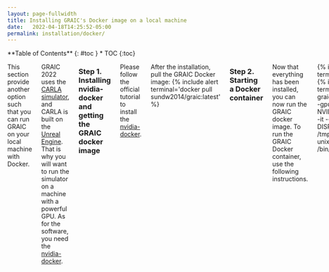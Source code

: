 ```yaml
---
layout: page-fullwidth
title: Installing GRAIC's Docker image on a local machine
date:   2022-04-18T14:25:52-05:00
permalink: installation/docker/
---
```


<div class="row">
<div class="medium-4 medium-push-8 columns" markdown="1">
<div class="panel radius" markdown="1">
**Table of Contents**
{: #toc }
*  TOC
{:toc}
</div>
</div><!-- /.medium-4.columns -->



<div class="medium-8 medium-pull-4 columns" markdown="1">

This section provide another option such that you can run GRAIC on your local machine with Docker.

GRAIC 2022 uses the [CARLA simulator](https://carla.org/), and CARLA is built on the [Unreal Engine](https://www.unrealengine.com/en-US/). That is why you will want to run the simulator on a machine with a powerful GPU. As for the software, you need the [nvidia-docker](https://docs.nvidia.com/datacenter/cloud-native/container-toolkit/install-guide.html#docker).

### Step 1. Installing nvidia-docker and getting the GRAIC docker image
Please follow the official tutorial to install the [nvidia-docker](https://docs.nvidia.com/datacenter/cloud-native/container-toolkit/install-guide.html#docker).

After the installation, pull the GRAIC Docker image:
{% include alert terminal='docker pull sundw2014/graic:latest' %}

### Step 2. Starting a Docker container

Now that everything has been installed, you can now run the GRAIC docker image. To run the GRAIC Docker container, use the following instructions.

{% include alert terminal='sudo xhost +' %}
{% include alert terminal='docker run --name graic_con --privileged --rm --gpus all --env NVIDIA_DISABLE_REQUIRE=1 -it --net=host -e DISPLAY=$DISPLAY -v /tmp/.X11-unix:/tmp/.X11-unix:rw sundw2014/graic /bin/bash
' %}

Now the container is running, you can follow the [instructions](running.md) to run GRAIC inside the container.

### Step 3. Installing new packages to the container and committing it (optional)

In case you need the root access (e.g., when installing new ```apt``` packages), you can use the following command to get a root terminal as the container is running

{% include alert terminal='docker exec -u 0 -it graic_con /bin/bash' %}

After installing new packages, you can use the [docker commit](https://docs.docker.com/engine/reference/commandline/commit/) command to commit the state of the container such that the installed packages will remain afer you stop the container.

{% include alert terminal='docker commit graic_con sundw2014/graic' %}

</div>
